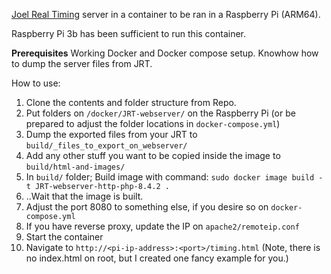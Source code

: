 [Joel Real Timing](https://www.joel-real-timing.com/index_en.html) server in a container to be ran in a Raspberry Pi (ARM64).

Raspberry Pi 3b has been sufficient to run this container.

**Prerequisites** Working Docker and Docker compose setup. Knowhow how to dump the server files from JRT.

How to use:
1. Clone the contents and folder structure from Repo.
2. Put folders on `/docker/JRT-webserver/` on the Raspberry Pi (or be prepared to adjust the folder locations in `docker-compose.yml`)
3. Dump the exported files from your JRT to `build/_files_to_export_on_webserver/`
4. Add any other stuff you want to be copied inside the image to `build/html-and-images/`
5. In `build/` folder; Build image with command: `sudo docker image build -t JRT-webserver-http-php-8.4.2 .`
6. ..Wait that the image is built.
7. Adjust the port 8080 to something else, if you desire so on `docker-compose.yml`
8. If you have reverse proxy, update the IP on `apache2/remoteip.conf`
9. Start the container
10. Navigate to `http://<pi-ip-address>:<port>/timing.html` (Note, there is no index.html on root, but I created one fancy example for you.)

